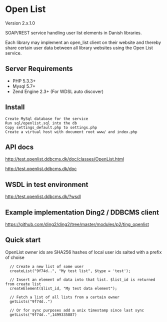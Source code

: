 # Open List

Version 2.x.1.0

SOAP/REST service handling user list elements in Danish libraries.

Each library may implement an open_list client on their website and thereby share certain user data between all library websites using the Open List service.

## Server Requirements
  * PHP 5.3.3+
  * Mysql 5.7+
  * Zend Engine 2.3+ (For WDSL auto discover)

## Install

    Create MySql database for the service
    Run sql/openlist.sql into the db
    Copy settings_default.php to settings.php
    Create a virtual host with document root www/ and index.php

## API docs
  http://test.openlist.ddbcms.dk/doc/classes/OpenList.html

  http://test.openlist.ddbcms.dk/doc

## WSDL in test environment
  http://test.openlist.ddbcms.dk/?wsdl

## Example implementation Ding2 / DDBCMS client
  https://github.com/ding2/ding2/tree/master/modules/p2/ting_openlist

## Quick start

OpenList owner ids are SHA256 hashes of local user ids salted with a prefix of choise

```
  // Create a new list of some user
  createList("9f74d..", "My test list", $type = 'test');

  // Insert an element of data into that list. $list_id is returned from create list
  createElement($list_id, "My test data element"); 
  
  // Fetch a list of all lists from a certain owner
  getLists("9f74d..")

  // Or for sync purposes add a unix timestamp since last sync
  getLists("9f74d..",1499335887)
```